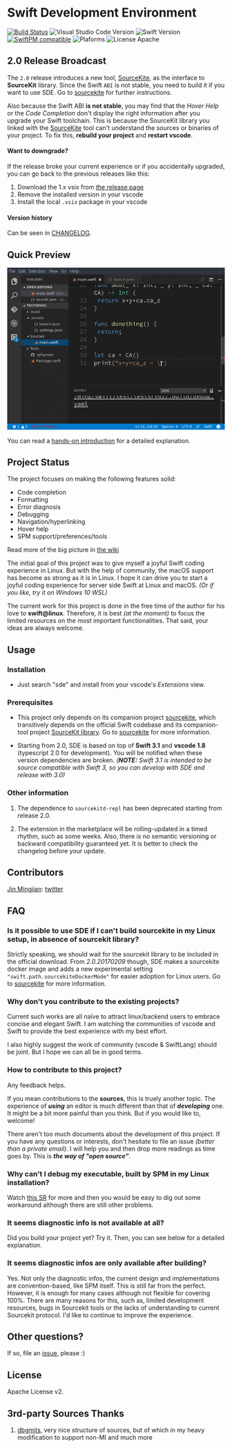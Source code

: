 # Swift Development Environment

[![Build Status](https://travis-ci.org/jinmingjian/sde.svg?branch=master)](https://travis-ci.org/jinmingjian/sde) ![Visual Studio Code Version](https://img.shields.io/badge/Visual%20Studio%20Code-1.9.0-6193DF.svg) ![Swift Version](https://img.shields.io/badge/Swift-3.1.0-orange.svg) [![SwiftPM compatible](https://img.shields.io/badge/SwiftPM-compatible-brightgreen.svg)](https://github.com/apple/swift-package-manager) ![Plaforms](https://img.shields.io/badge/Platform-Linux|macOS-lightgrey.svg) ![License Apache](https://img.shields.io/badge/License-Apache%20v2-lightgrey.svg)

## 2.0 Release Broadcast
The `2.0` release introduces a new tool, [SourceKite](https://github.com/jinmingjian/sourcekite), as the interface to **SourceKit** library. Since the Swift `ABI` is not stable, you need to build it if you want to use SDE. Go to [sourcekite](https://github.com/jinmingjian/sourcekite) for further instructions.

Also because the Swift ABI **is not stable**, you may find that the _Hover Help_ or the _Code Completion_ don't display the right information after you upgrade your Swift toolchain. This is because the SourceKit library you linked with the [SourceKite](https://github.com/jinmingjian/sourcekite) tool can't understand the sources or binaries of your project. To fix this, **rebuild your project** and **restart vscode**.

#### Want to downgrade?
If the release broke your current experience or if you accidentally upgraded, you can go back to the previous releases like this: 

1. Download the 1.x vsix from [the release page](https://github.com/jinmingjian/sde/releases)
2. Remove the installed version in your vscode
3. Install the local `.vsix` package in your vscode

#### Version history
Can be seen in [CHANGELOG](CHANGELOG.md).

## Quick Preview
![preview](docs/preview.gif)

You can read a [hands-on introduction](http://blog.dirac.io/2017/01/11/get_started_sde.html) for a detailed explanation.

## Project Status
The project focuses on making the following features solid:
* Code completion
* Formatting
* Error diagnosis
* Debugging
* Navigation/hyperlinking
* Hover help
* SPM support/preferences/tools

Read more of the big picture in [the wiki](https://github.com/jinmingjian/sde/wiki)

The initial goal of this project was to give myself a joyful Swift coding experience in Linux. But with the help of community, the macOS support has become as strong as it is in Linux. I hope it can drive you to start a joyful coding experience for server side Swift at Linux and macOS. *(Or if you like, try it on Windows 10 WSL)*

The current work for this project is done in the free time of the author for his love to **swift@linux**. Therefore, it is best _(at the moment)_ to focus the limited resources on the most important functionalities. That said, your ideas are always welcome. 

## Usage

### Installation

  - Just search "sde" and install from your vscode's _Extensions_ view.

### Prerequisites

  - This project only depends on its companion project [sourcekite](https://github.com/jinmingjian/sourcekite), which transitively depends on the official Swift codebase and its companion-tool project [SourceKit library](https://github.com/apple/swift/tree/master/tools/SourceKit). Go to [sourcekite](https://github.com/jinmingjian/sourcekite) for more information.

  - Starting from 2.0, SDE is based on top of **Swift 3.1** and **vscode 1.8** (typescript 2.0 for development). You will be notified when these version dependencies are broken. _(**NOTE:** Swift 3.1 is intended to be source compatible with Swift 3, so you can develop with SDE and release with 3.0)_

### Other information

1. The dependence to `sourcekitd-repl` has been deprecated starting from release 2.0.   

  1. The extension in the marketplace will be rolling-updated in a timed rhythm, such as some weeks. Also, there is no semantic versioning or backward compatibility guaranteed yet. It is better to check the changelog before your update.

## Contributors
[Jin Mingjian](mailto:jin.phd@gmail.com): [twitter](https://twitter.com/JinMingjian)

## FAQ

### Is it possible to use SDE if I can't build sourcekite in my Linux setup, in absence of sourcekit library?

Strictly speaking, we should wait for the sourcekit library to be included in the official download. From _2.0.20170209_ though, SDE makes a sourcekite docker image and adds a new experimental setting `"swift.path.sourcekiteDockerMode"` for easier adoption for Linux users. Go to [sourcekite](https://github.com/jinmingjian/sourcekite) for more information.

### Why don't you contribute to the existing projects?

Current such works are all naïve to attract linux/backend users to embrace concise and elegant Swift. I am watching the communities of vscode and Swift to provide the best experience with my best effort. 

I also highly suggest the work of community (vscode & SwiftLang) should be joint. But I hope we can all be in good terms. 

### How to contribute to this project?

Any feedback helps.

If you mean contributions to the **sources**, this is truely another topic. The experience of **_using_** an editor is much different than that of **_developing_** one. It might be a bit more painful than you think. But if you would like to, welcome! 

There aren't too much documents about the development of this project. If you have any questions or interests, don't hesitate to file an issue _(better than a private email)_. I will help you and then drop more readings as time goes by. This is **_the way of "open source"_**. 

### Why can't I debug my executable, built by SPM in my Linux installation?
   
Watch [this SR](https://bugs.swift.org/browse/SR-3280) for more and then you would be easy to dig out some workaround although there are still other problems.

### It seems diagnostic info is not available at all?

Did you build your project yet? Try it. Then, you can see below for a detailed explanation.

### It seems diagnostic infos are only available after building?
  
Yes. Not only the diagnostic infos, the current design and implementations are convention-based, like SPM itself. This is still far from the perfect. However, it is enough for many cases although not flexible for covering 100%. There are many reasons for this, such as, limited development resources, bugs in Sourcekit tools or the lacks of understanding to current Sourcekit protocol. I'd like to continue to improve the experience.

## Other questions?

If so, file an [issue](https://github.com/jinmingjian/sde/issues), please :)

## License
Apache License v2.

## 3rd-party Sources Thanks 
1. [dbgmits](https://github.com/enlight/dbgmits), very nice structure of sources, but of which in my heavy modification to support non-MI and much more
